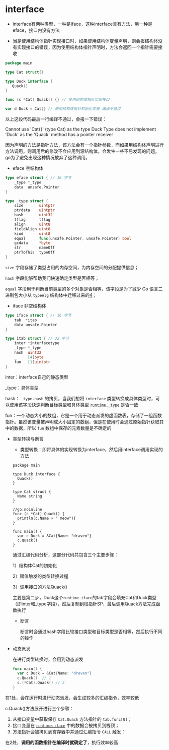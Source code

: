 # interface

- interface有两种类型，一种是iface，这种interface具有方法，另一种是eface，接口内没有方法

- 当是使用结构体指针实现接口时，如果使用结构体变量声明，则会报结构体没有实现接口的错误，因为使用结构体指针声明时，方法会返回一个指针需要接收

```go
package main

type Cat struct{}

type Duck interface {
   Quack()
}

func (c *Cat) Quack() {} // 使用结构体指针实现接口

var d Duck = Cat{} // 使用结构体指针初始化变量 编译不通过
```

以上这段代码最后一行编译不通过，会报一下错误：

Cannot use 'Cat{}' (type Cat) as the type Duck Type does not implement 'Duck' as the 'Quack' method has a pointer receiver

因为声明的方法是指针方法，该方法会有一个指针参数，而如果用结构体声明进行方法调用，则调用后的修改不会应用到源结构体，会发生一些不易发现的问题，go为了避免出现这种情况放弃了这种调用。

- eface 空结构体

```go
type eface struct { // 16 字节
	_type *_type
	data  unsafe.Pointer
}
```

```go
type _type struct {
	size       uintptr
	ptrdata    uintptr
	hash       uint32
	tflag      tflag
	align      uint8
	fieldAlign uint8
	kind       uint8
	equal      func(unsafe.Pointer, unsafe.Pointer) bool
	gcdata     *byte
	str        nameOff
	ptrToThis  typeOff
}
```

`size` 字段存储了类型占用的内存空间，为内存空间的分配提供信息；

`hash` 字段能够帮助我们快速确定类型是否相等；

`equal` 字段用于判断当前类型的多个对象是否相等，该字段是为了减少 Go 语言二进制包大小从 `typeAlg` 结构体中迁移过来的[4](https://draveness.me/golang/docs/part2-foundation/ch04-basic/golang-interface/#fn:4)；

- iface 非空结构体

```go
type iface struct { // 16 字节
	tab  *itab
	data unsafe.Pointer
}
```

```go
type itab struct { // 32 字节
	inter *interfacetype
	_type *_type
	hash  uint32
	_     [4]byte
	fun   [1]uintptr
}
```

inter：interface自己的静态类型

_type：具体类型

hash： `_type.hash` 的拷贝，当我们想将 `interface` 类型转换成具体类型时，可以使用该字段快速判断目标类型和具体类型 [`runtime._type`](https://draveness.me/golang/tree/runtime._type) 是否一致

fun：一个动态大小的数组，它是一个用于动态派发的虚函数表，存储了一组函数指针。虽然该变量被声明成大小固定的数组，但是在使用时会通过原始指针获取其中的数据，所以 `fun` 数组中保存的元素数量是不确定的

- 类型转换与断言

    - 类型转换：即将具体的实现转换为interface，然后用interface调用实现的方法

  ```
  package main
      
  type Duck interface {
  	Quack()
  }
  
  type Cat struct {
  	Name string
  }
  
  //go:noinline
  func (c *Cat) Quack() {
  	println(c.Name + " meow"){
  }
  
  func main() {
  	var c Duck = &Cat{Name: "draven"}
  	c.Quack()
  }
  ```

  通过汇编代码分析，这部分代码共包含三个主要步骤：

  1）结构体Cat的初始化

  2）赋值触发的类型转换过程

  3）调用接口的方法Quack()

  主要是第二步，Duck这个`runtime.iface`的tab字段会填充Cat和Duck类型（即inter和_type字段），然后复制到栈指针SP，最后调用Quack方法完成函数执行

    - 断言

      断言时会通过hash字段比较接口类型和目标类型是否相等，然后执行不同的操作

- 动态派发

  在进行类型转换时，会用到动态派发

  ```go
  func main() {
  	var c Duck = &Cat{Name: "draven"}
  	c.Quack()  // 1
  	c.(*Cat).Quack() // 2
  }
  ```



在1处，会在运行时进行动态派发，会生成较多的汇编指令，效率较低

c.Quack()方法展开进行三个步骤：

1. 从接口变量中获取保存 `Cat.Quack` 方法指针的 `tab.func[0]`；
2. 接口变量在 [`runtime.iface`](https://draveness.me/golang/tree/runtime.iface) 中的数据会被拷贝到栈顶；
3. 方法指针会被拷贝到寄存器中并通过汇编指令 `CALL` 触发：

在2处，**调用的函数指针在编译时就确定了**，执行效率较高

